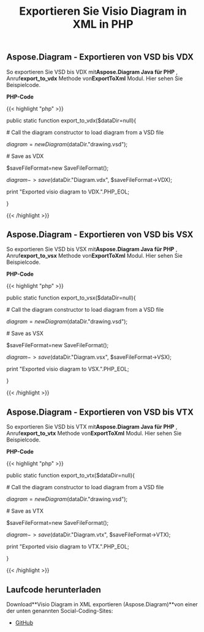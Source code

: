 ﻿---
title: Exportieren Sie Visio Diagram in XML in PHP
type: docs
weight: 70
url: /de/java/export-visio-diagram-to-xml-in-php/
---
## **Aspose.Diagram - Exportieren von VSD bis VDX**
So exportieren Sie VSD bis VDX mit**Aspose.Diagram Java für PHP** , Anruf**export_to_vdx** Methode von**ExportToXml** Modul. Hier sehen Sie Beispielcode.

**PHP-Code**

{{< highlight "php" >}}

 public static function export_to_vdx($dataDir=null){

\# Call the diagram constructor to load diagram from a VSD file

$diagram = new Diagram($dataDir."drawing.vsd");

\# Save as VDX

$saveFileFormat=new SaveFileFormat();

$diagram->save($dataDir."Diagram.vdx", $saveFileFormat->VDX);

print "Exported visio diagram to VDX.".PHP_EOL;

}

{{< /highlight >}}
## **Aspose.Diagram - Exportieren von VSD bis VSX**
So exportieren Sie VSD bis VSX mit**Aspose.Diagram Java für PHP** , Anruf**export_to_vsx** Methode von**ExportToXml** Modul. Hier sehen Sie Beispielcode.

**PHP-Code**

{{< highlight "php" >}}

 public static function export_to_vsx($dataDir=null){

\# Call the diagram constructor to load diagram from a VSD file

$diagram = new Diagram($dataDir."drawing.vsd");

\# Save as VSX

$saveFileFormat=new SaveFileFormat();

$diagram->save($dataDir."Diagram.vsx", $saveFileFormat->VSX);

print "Exported visio diagram to VSX.".PHP_EOL;

}

{{< /highlight >}}
## **Aspose.Diagram - Exportieren von VSD bis VTX**
So exportieren Sie VSD bis VTX mit**Aspose.Diagram Java für PHP** , Anruf**export_to_vtx** Methode von**ExportToXml** Modul. Hier sehen Sie Beispielcode.

**PHP-Code**

{{< highlight "php" >}}

 public static function export_to_vtx($dataDir=null){

\# Call the diagram constructor to load diagram from a VSD file

$diagram = new Diagram($dataDir."drawing.vsd");

\# Save as VTX

$saveFileFormat=new SaveFileFormat();

$diagram->save($dataDir."Diagram.vtx", $saveFileFormat->VTX);

print "Exported visio diagram to VTX.".PHP_EOL;

}

{{< /highlight >}}
## **Laufcode herunterladen**
 Download**Visio Diagram in XML exportieren (Aspose.Diagram)**von einer der unten genannten Social-Coding-Sites:

- [GitHub](https://github.com/asposediagram/Aspose.Diagram-for-Java/blob/master/Plugins/Aspose_Diagram_Java_for_PHP/src/aspose/diagram/LoadingSavingandConverting/ExportToXml.php)
